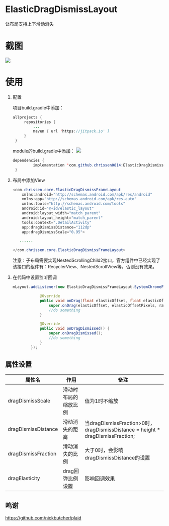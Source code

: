 # ElasticDragDismissLayout
让布局支持上下滑动消失 

# 截图
![](https://github.com/chrissen0814/ElasticDragDismissLayout/blob/master/screenshot/elastic.gif)

# 使用
1. 配置

   项目build.gradle中添加：

   ```java
   allprojects {
   		repositories {
   			...
   			maven { url 'https://jitpack.io' }
   		}
   	}
   ```

   module的build.gradle中添加：
   [![](https://jitpack.io/v/chrissen0814/ElasticDragDismissLayout.svg)](https://jitpack.io/#chrissen0814/ElasticDragDismissLayout)

   ```java
   dependencies {
   	        implementation 'com.github.chrissen0814:ElasticDragDismissLayout:0.0.1'
   	}
   ```

2. 布局中添加View

   ```java
   <com.chrissen.core.ElasticDragDismissFrameLayout
       xmlns:android="http://schemas.android.com/apk/res/android"
       xmlns:app="http://schemas.android.com/apk/res-auto"
       xmlns:tools="http://schemas.android.com/tools"
       android:id="@+id/elastic_layout"
       android:layout_width="match_parent"
       android:layout_height="match_parent"
       tools:context=".DetailActivity"
       app:dragDismissDistance="112dp"
       app:dragDismissScale="0.95">
   
      ......
   
   </com.chrissen.core.ElasticDragDismissFrameLayout>
   ```

   注意：子布局需要实现NestedScrollingChild2接口，官方组件中已经实现了该接口的组件有：RecyclerView、NestedScrollView等，否则没有效果。

3. 在代码中设置监听回调

   ```java
   mLayout.addListener(new ElasticDragDismissFrameLayout.SystemChromeFader(this){
   
               @Override
               public void onDrag(float elasticOffset, float elasticOffsetPixels, float rawOffset, float rawOffsetPixels) {
                   super.onDrag(elasticOffset, elasticOffsetPixels, rawOffset, rawOffsetPixels);
                   //do something
               }
   
               @Override
               public void onDragDismissed() {
                   super.onDragDismissed();
                   //do something
               }
           });
   ```

## 属性设置

| 属性名              | 作用                 | 备注                                                         |
| ------------------- | -------------------- | ------------------------------------------------------------ |
| dragDismissScale    | 滑动时布局的缩放比例 | 值为1时不缩放                                                |
| dragDismissDistance | 滑动消失的距离       | 当dragDismissFraction>0时，dragDismissDistance = height * dragDismissFraction; |
| dragDismissFraction | 滑动消失的比例       | 大于0时，会影响dragDismissDistance的设置                     |
| dragElasticity      | drag回弹比例设置     | 影响回调效果                                                 |

## 鸣谢
https://github.com/nickbutcher/plaid

